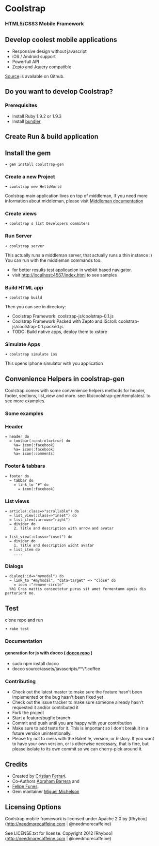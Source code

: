 # Coolstrap

### HTML5/CSS3 Mobile Framework

## Develop coolest mobile applications
  - Responsive design without javascript
  - iOS / Android support
  - Powerfull API
  - Zepto and Jquery compatible

[Source](https://github.com/rhyboo/coolstrap) is available on Github.

## Do you want to develop Coolstrap?

### Prerequisites
  - Install Ruby 1.9.2 or 1.9.3
  - Install [bundler](http://gembundler.com/)



## Create Run & build application

## Install the gem

    ➜ gem install coolstrap-gen

### Create a new Project

    ➜ coolstrap new HelloWorld
    
  Coolstrap main application lives on top of middleman, 
  If you need more information about middleman, please visit [Middleman documentation](http://http://middlemanapp.com/guides/getting-started)

### Create views

    ➜ coolstrap s list Developers commiters    
    
### Run Server

    ➜ coolstrap server
    
  This actually runs a middleman server, that actually runs a thin instance :)
  You can run with the middleman commands too.
  
  - for better results test applicacion in webkit based navigator.
  - visit [http://localhost:4567/index.html](http://localhost:4567/index.html) to see samples
  
  
### Build HTML app
 
    ➜ coolstrap build
    
  Then you can see in <build> directory:
  - Coolstrap Framework: coolstrap-js/coolstrap-0.1.js
  - Coolstrap Framework Packed with Zepto and iScroll: coolstrap-js/coolstrap-0.1.packed.js
  - TODO: Build native apps, deploy them to xstore

### Simulate Apps

    ➜ coolstrap simulate ios  
    
  This opens Iphone simulator with you application


## Convenience Helpers in coolstrap-gen

  Coolstrap comes with some convenience helpers methods for header, footer, sections, list_view and more.
  see: lib/coolstrap-gen/templates/. to see more examples.
  
### Some examples
### Header    
    = header do
      = toolbar(:control=>true) do
        %a= icon(:facebook)
        %a= icon(:facebook)
        %a= icon(:comments)
### Footer & tabbars   
    = footer do  
      = tabbar do
        = link_to "#" do
          = icon(:facebook)
### List views  
    = article(:class=>"scrollable") do
      = list_view(:class=>"inset") do
      = list_item(:arrow=>"right")
      = divider do
        2. Title and description with arrow and avatar
    
    = list_view(:class=>"inset") do 
      = divider do
        1. Title and description widht avatar
      = list_item do
        ....
### Dialogs        
    = dialog(:id=>"mymodal") do
      = link_to "#mymodal", "data-target" => "close" do
        = icon :"remove-circle"
      %h1 Cras mattis consectetur purus sit amet fermentumm agnis dis parturient mo.



## Test

 clone repo and run

    ➜ rake test


### Documentation 
#### generation for js with docco ( [docco repo](http://jashkenas.github.com/docco/) )
  + sudo npm install docco
  + docco source/assets/javascripts/**/*.coffee

### Contributing
  
  * Check out the latest master to make sure the feature hasn't been implemented or the bug hasn't been fixed yet
  * Check out the issue tracker to make sure someone already hasn't requested it and/or contributed it
  * Fork the project
  * Start a feature/bugfix branch
  * Commit and push until you are happy with your contribution
  * Make sure to add tests for it. This is important so I don't break it in a future version unintentionally.
  * Please try not to mess with the Rakefile, version, or history. If you want to have your own version, or is otherwise necessary, that is fine, but please isolate to its own commit so we can cherry-pick around it.

## Credits

+ Created by [Cristian Ferrari](http://twitter.com/energetico).
+ Co-Authors [Abraham Barrera](http://twitter.com/abraham_barrera) and
+ [Felipe Funes](http://twitter.com/nifoQue).
+ Gem mantainer [Miguel Michelson](http://github.com/michelson)


## Licensing Options

Coolstrap mobile framework is licensed under Apache 2.0 by [Rhyboo](http://needmorecaffeine.com | @needmorecaffeine)

See LICENSE.txt for license.
Copyright 2012 [Rhyboo](http://needmorecaffeine.com | @needmorecaffeine)

